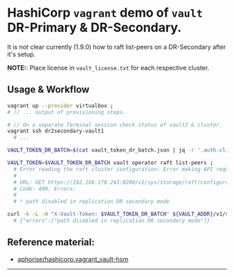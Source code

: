 # HashiCorp `vagrant` demo of **`vault`** DR-Primary & DR-Secondary.

It is not clear currently (1.9.0) how to raft list-peers on a DR-Secondary after it's setup.

**NOTE:**: Place license in `vault_license.txt` for each respective cluster.


## Usage & Workflow

```bash
vagrant up --provider virtualbox ;
# // ... output of provisioning steps.

# // On a separate Terminal session check status of vault2 & cluster.
vagrant ssh dr2secondary-vault1
  # ...

VAULT_TOKEN_DR_BATCH=$(cat vault_token_dr_batch.json | jq -r '.auth.client_token') ;

VAULT_TOKEN=$VAULT_TOKEN_DR_BATCH vault operator raft list-peers ;
  # Error reading the raft cluster configuration: Error making API request.
  # 
  # URL: GET https://192.168.178.243:8200/v1/sys/storage/raft/configuration
  # Code: 400. Errors:
  # 
  # * path disabled in replication DR secondary mode

curl -k -L -H "X-Vault-Token: $VAULT_TOKEN_DR_BATCH" ${VAULT_ADDR}/v1/sys/storage/raft/configuration ;
  # {"errors":["path disabled in replication DR secondary mode"]}
```

## Reference material:

 - [aphorise/hashicorp.vagrant_vault-hsm](https://github.com/aphorise/hashicorp.vagrant_vault-hsm)

------
